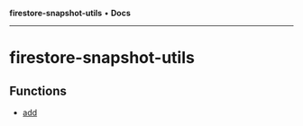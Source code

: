 **firestore-snapshot-utils** • **Docs**

---

# firestore-snapshot-utils

## Functions

- [add](functions/add.md)
